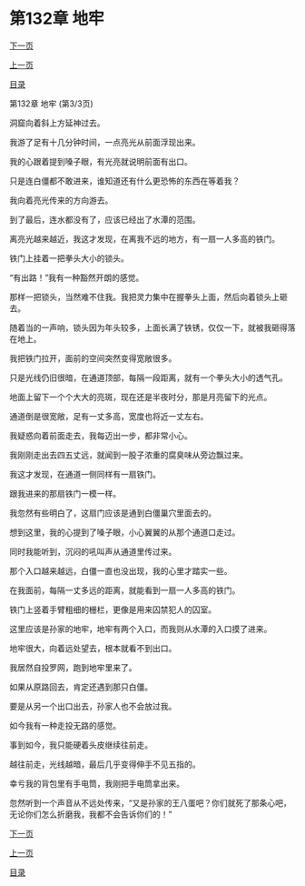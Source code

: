 <h1>第132章   地牢</h1>
            <div><p><a href="./396_%E7%AC%AC133%E7%AB%A0_%E7%9A%AE%E8%86%9C.md">下一页</a></p><p><a href="./394_%E7%AC%AC132%E7%AB%A0_%E5%9C%B0%E7%89%A2.md">上一页</a></p><p><a href="../">目录</a></p></div>
            <div><p>第132章   地牢 (第3/3页)</p><p>洞窟向着斜上方延神过去。</p><p>我游了足有十几分钟时间，一点亮光从前面浮现出来。</p><p>我的心跟着提到嗓子眼，有光亮就说明前面有出口。</p><p>只是连白僵都不敢进来，谁知道还有什么更恐怖的东西在等着我？</p><p>我向着亮光传来的方向游去。</p><p>到了最后，连水都没有了，应该已经出了水潭的范围。</p><p>离亮光越来越近，我这才发现，在离我不远的地方，有一扇一人多高的铁门。</p><p>铁门上挂着一把拳头大小的锁头。</p><p>“有出路！”我有一种豁然开朗的感觉。</p><p>那样一把锁头，当然难不住我。我把灵力集中在握拳头上面，然后向着锁头上砸去。</p><p>随着当的一声响，锁头因为年头较多，上面长满了铁锈，仅仅一下，就被我砸得落在地上。</p><p>我把铁门拉开，面前的空间突然变得宽敞很多。</p><p>只是光线仍旧很暗，在通道顶部，每隔一段距离，就有一个拳头大小的透气孔。</p><p>地面上留下一个个大大的亮斑，现在还是半夜时分，那是月亮留下的光点。</p><p>通道倒是很宽敞，足有一丈多高，宽度也将近一丈左右。</p><p>我疑惑向着前面走去，我每迈出一步，都非常小心。</p><p>我刚刚走出去四五丈远，就闻到一股子浓重的腐臭味从旁边飘过来。</p><p>我这才发现，在通道一侧同样有一扇铁门。</p><p>跟我进来的那扇铁门一模一样。</p><p>我忽然有些明白了，这扇门应该是通到白僵巢穴里面去的。</p><p>想到这里，我的心提到了嗓子眼，小心翼翼的从那个通道口走过。</p><p>同时我能听到，沉闷的吼叫声从通道里传过来。</p><p>那个入口越来越远，白僵一直也没出现，我的心里才踏实一些。</p><p>在我面前，每隔一丈多远的距离，就能看到一扇一人多高的铁门。</p><p>铁门上竖着手臂粗细的栅栏，更像是用来囚禁犯人的囚室。</p><p>这里应该是孙家的地牢，地牢有两个入口，而我则从水潭的入口摸了进来。</p><p>地牢很大，向着远处望去，根本就看不到出口。</p><p>我居然自投罗网，跑到地牢里来了。</p><p>如果从原路回去，肯定还遇到那只白僵。</p><p>要是从另一个出口出去，孙家人也不会放过我。</p><p>如今我有一种走投无路的感觉。</p><p>事到如今，我只能硬着头皮继续往前走。</p><p>越往前走，光线越暗，最后几乎变得伸手不见五指的。</p><p>幸亏我的背包里有手电筒，我刚把手电筒拿出来。</p><p>忽然听到一个声音从不远处传来，“又是孙家的王八蛋吧？你们就死了那条心吧，无论你们怎么折磨我，我都不会告诉你们的！”</p></div>
            <div><p><a href="./396_%E7%AC%AC133%E7%AB%A0_%E7%9A%AE%E8%86%9C.md">下一页</a></p><p><a href="./394_%E7%AC%AC132%E7%AB%A0_%E5%9C%B0%E7%89%A2.md">上一页</a></p><p><a href="../">目录</a></p></div>
